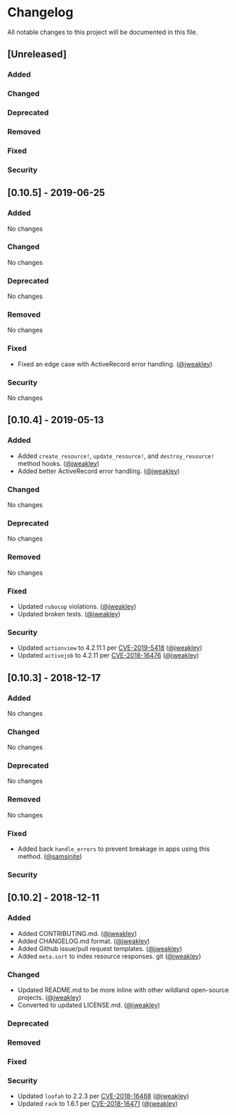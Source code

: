 # Changelog
All notable changes to this project will be documented in this file.

## [Unreleased]
### Added
### Changed
### Deprecated
### Removed
### Fixed
### Security

## [0.10.5] - 2019-06-25
### Added
  No changes
### Changed
  No changes
### Deprecated
  No changes
### Removed
  No changes
### Fixed
  * Fixed an edge case with ActiveRecord error handling. ([@jweakley][])
### Security
  No changes

## [0.10.4] - 2019-05-13
### Added
  * Added `create_resource!`, `update_resource!`, and `destroy_resource!` method hooks. ([@jweakley][])
  * Added better ActiveRecord error handling. ([@jweakley][])
### Changed
  No changes
### Deprecated
  No changes
### Removed
  No changes
### Fixed
  * Updated `rubocop` violations. ([@jweakley][])
  * Updated broken tests. ([@jweakley][])
### Security
  * Updated `actionview` to 4.2.11.1 per [CVE-2019-5418](https://groups.google.com/forum/#!topic/rubyonrails-security/zRNVOUhKHrg) ([@jweakley][])
  * Updated `activejob` to 4.2.11 per [CVE-2018-16476](https://nvd.nist.gov/vuln/detail/CVE-2018-16476) ([@jweakley][])

## [0.10.3] - 2018-12-17
### Added
  No changes
### Changed
  No changes
### Deprecated
  No changes
### Removed
  No changes
### Fixed
  * Added back `handle_errors` to prevent breakage in apps using this method. ([@samsinite][])
### Security

## [0.10.2] - 2018-12-11
### Added
  * Added CONTRIBUTING.md. ([@jweakley][])
  * Added CHANGELOG.md format. ([@jweakley][])
  * Added Github issue/pull request templates. ([@jweakley][])
  * Added `meta.sort` to index resource responses. git ([@jweakley][])

### Changed
  * Updated README.md to be more inline with other wildland open-source projects. ([@jweakley][])
  * Converted to updated LICENSE.md. ([@jweakley][])

### Deprecated
### Removed
### Fixed
### Security
  * Updated `loofah` to 2.2.3 per [CVE-2018-16468](https://nvd.nist.gov/vuln/detail/CVE-2018-16468)  ([@jweakley][])
  * Updated `rack` to 1.6.1 per [CVE-2018-16471](https://nvd.nist.gov/vuln/detail/CVE-2018-16471)  ([@jweakley][])

[@samsinite]: https://github.com/Samsinite
[@jweakley]: https://github.com/jweakley
